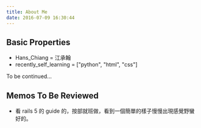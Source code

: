```yaml
---
title: About Me
date: 2016-07-09 16:30:44
---
```


## Basic Properties

- Hans_Chiang = 江承翰
- recently_self_learning = ["python", "html", "css"]

To be continued...

## Memos To Be Reviewed

- 看 rails 5 的 guide 的，按部就班做，看到一個簡單的樣子慢慢出現感覺野蠻好的。
